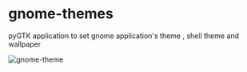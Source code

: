 # gnome-themes
pyGTK application  to set gnome application's theme , shell theme and wallpaper

![gnome-theme](https://user-images.githubusercontent.com/38917534/113117015-b00fb300-922b-11eb-823d-c210b1a1b741.png)
